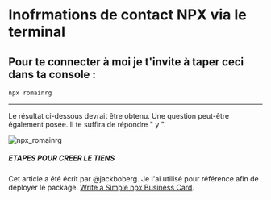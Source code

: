 # Inofrmations de contact NPX via le terminal

## Pour te connecter à moi je t'invite à taper ceci dans ta console :

```bash
npx romainrg
```

<hr/>

Le résultat ci-dessous devrait être obtenu. Une question peut-être également posée. Il te suffira de répondre " y ".

![npx_romainrg](https://github.com/RomainRG31/romainrg/assets/97295039/a4e0d801-43f9-4ef7-b2dc-c1987cb9d339)


##### ETAPES POUR CREER LE TIENS

Cet article a été écrit par @jackboberg. Je l'ai utilisé pour référence afin de déployer le package.
[Write a Simple npx Business Card](https://studioelsa.se/blog/open-source-oss-npx-business-card).
